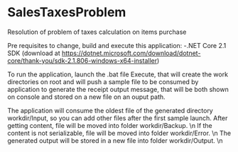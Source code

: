 # SalesTaxesProblem
Resolution of problem of taxes calculation on items purchase

Pre requisites to change, build and execute this application:
  -.NET Core 2.1 SDK (download at https://dotnet.microsoft.com/download/dotnet-core/thank-you/sdk-2.1.806-windows-x64-installer)
  
To run the application, launch the .bat file Execute, that will create the work directories on root and will push a sample file to be consumed by application to generate the receipt output message, that will be both shown on console and stored on a new file on an ouput path.

The application will consume the oldest file of the generated directory workdir/Input, so you can add other files after the first sample launch.
After getting content, file will be moved into folder workdir/Backup. \n
If the content is not serializable, file will be moved into folder workdir/Error. \n
The generated output will be stored in a new file into folder workdir/Output. \n


